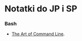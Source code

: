 # Notatki do JP i SP

### Bash

* [The Art of Command Line](https://github.com/jlevy/the-art-of-command-line).
